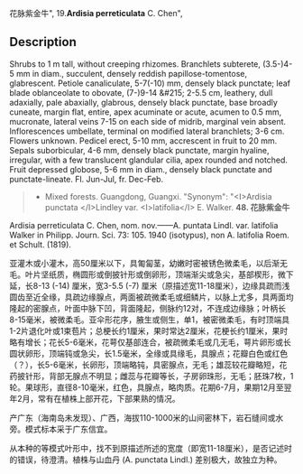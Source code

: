 花脉紫金牛",
19.**Ardisia perreticulata** C. Chen",

## Description
Shrubs to 1 m tall, without creeping rhizomes. Branchlets subterete, (3.5-)4-5 mm in diam., succulent, densely reddish papillose-tomentose, glabrescent. Petiole canaliculate, 5-7(-10) mm, densely black punctate; leaf blade oblanceolate to obovate, (7-)9-14 &amp;#215; 2-5.5 cm, leathery, dull adaxially, pale abaxially, glabrous, densely black punctate, base broadly cuneate, margin flat, entire, apex acuminate or acute, acumen to 0.5 mm, mucronate, lateral veins 7-15 on each side of midrib, marginal vein absent. Inflorescences umbellate, terminal on modified lateral branchlets; 3-6 cm. Flowers unknown. Pedicel erect, 5-10 mm, accrescent in fruit to 20 mm. Sepals suborbicular, 4-6 mm, densely black punctate, margin hyaline, irregular, with a few translucent glandular cilia, apex rounded and notched. Fruit depressed globose, 5-6 mm in diam., densely black punctate and punctate-lineate. Fl. Jun-Jul, fr. Dec-Feb.

> * Mixed forests. Guangdong, Guangxi.
  "Synonym": "&lt;I&gt;Ardisia punctata &lt;/I&gt;Lindley var. &lt;I&gt;latifolia&lt;/I&gt; E. Walker.
**48. 花脉紫金牛**

Ardisia perreticulata C. Chen, nom. nov.——A. puntata Lindl. var. latifolia Walker in Philipp. Journ. Sci. 73: 105. 1940 (isotypus), non A. latifolia Roem. et Schult. (1819).

亚灌木或小灌木，高50厘米以下，具匍匐茎，幼嫩时密被锈色微柔毛，以后渐无毛。叶片坚纸质，椭圆形或倒披针形或倒卵形，顶端渐尖或急尖，基部楔形，微下延，长8-13 (-14) 厘米，宽3-5.5 (-7) 厘米（原描述宽11-18厘米），边缘具疏而浅圆齿至近全缘，具疏边缘腺点，两面被疏微柔毛或细鳞片，以脉上尤多，具两面均隆起的密腺点，叶面中脉下凹，背面隆起，侧脉约12对，不连成边缘脉；叶柄长8-15毫米，被微柔毛。亚伞形花序，腋生或侧生，单1，被密微柔毛，有时顶端具1-2片退化叶或1束苞片；总梗长约1厘米，果时常达2厘米，花梗长约1厘米，果时略有增长；花长5-6毫米，花萼仅基部连合，被疏微柔毛或几无毛，萼片卵形或长圆状卵形，顶端钝或急尖，长1.5毫米，全缘或具缘毛，具腺点；花瓣白色或红色（？），长5-6毫米，长卵形，顶端略钝，具密腺点，无毛；雄蕊较花瓣略短，花药披针形，背部无腺点不明显；雌蕊与花瓣等长，子房卵珠形，无毛；胚珠7枚，1轮。果球形，直径8-10毫米，红色，具腺点，略肉质。花期6-7月，果期12月至翌年2月，常有在植株上部开花，下部果熟的情况。

产广东（海南岛未发现）、广西，海拔110-1000米的山间密林下，岩石缝间或水旁。模式标本采于广东信宜。

从本种的等模式叶形中，找不到原描述所述的宽度（即宽11-18厘米），是否记述时的错误，待澄清。植株与山血丹 (A. punctata Lindl.) 差别极大，故独立为种。
